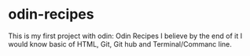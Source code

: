 # odin-recipes
 This is my first project with odin: Odin Recipes
    I believe by the end of it I would know basic of HTML, Git, Git hub and Terminal/Commanc line.